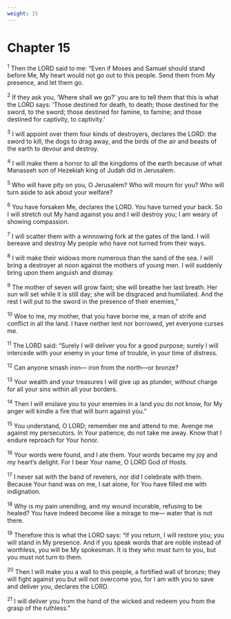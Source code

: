 ```yaml
---
weight: 15
---
```


# Chapter 15

<sup>1</sup> Then the LORD said to me: “Even if Moses and Samuel should stand before Me, My heart would not go out to this people. Send them from My presence, and let them go. 

<sup>2</sup> If they ask you, ‘Where shall we go?’ you are to tell them that this is what the LORD says: ‘Those destined for death, to death; those destined for the sword, to the sword; those destined for famine, to famine; and those destined for captivity, to captivity.’ 

<sup>3</sup> I will appoint over them four kinds of destroyers, declares the LORD: the sword to kill, the dogs to drag away, and the birds of the air and beasts of the earth to devour and destroy. 

<sup>4</sup> I will make them a horror to all the kingdoms of the earth because of what Manasseh son of Hezekiah king of Judah did in Jerusalem. 

<sup>5</sup> Who will have pity on you, O Jerusalem? Who will mourn for you? Who will turn aside to ask about your welfare? 

<sup>6</sup> You have forsaken Me, declares the LORD. You have turned your back. So I will stretch out My hand against you and I will destroy you; I am weary of showing compassion. 

<sup>7</sup> I will scatter them with a winnowing fork at the gates of the land. I will bereave and destroy My people who have not turned from their ways. 

<sup>8</sup> I will make their widows more numerous than the sand of the sea. I will bring a destroyer at noon against the mothers of young men. I will suddenly bring upon them anguish and dismay. 

<sup>9</sup> The mother of seven will grow faint; she will breathe her last breath. Her sun will set while it is still day; she will be disgraced and humiliated. And the rest I will put to the sword in the presence of their enemies,” 

<sup>10</sup> Woe to me, my mother, that you have borne me, a man of strife and conflict in all the land. I have neither lent nor borrowed, yet everyone curses me. 

<sup>11</sup> The LORD said: “Surely I will deliver you for a good purpose; surely I will intercede with your enemy in your time of trouble, in your time of distress. 

<sup>12</sup> Can anyone smash iron— iron from the north—or bronze? 

<sup>13</sup> Your wealth and your treasures I will give up as plunder, without charge for all your sins within all your borders. 

<sup>14</sup> Then I will enslave you to your enemies in a land you do not know, for My anger will kindle a fire that will burn against you.” 

<sup>15</sup> You understand, O LORD; remember me and attend to me. Avenge me against my persecutors. In Your patience, do not take me away. Know that I endure reproach for Your honor. 

<sup>16</sup> Your words were found, and I ate them. Your words became my joy and my heart’s delight. For I bear Your name, O LORD God of Hosts. 

<sup>17</sup> I never sat with the band of revelers, nor did I celebrate with them. Because Your hand was on me, I sat alone, for You have filled me with indignation. 

<sup>18</sup> Why is my pain unending, and my wound incurable, refusing to be healed? You have indeed become like a mirage to me— water that is not there. 

<sup>19</sup> Therefore this is what the LORD says: “If you return, I will restore you; you will stand in My presence. And if you speak words that are noble instead of worthless, you will be My spokesman. It is they who must turn to you, but you must not turn to them. 

<sup>20</sup> Then I will make you a wall to this people, a fortified wall of bronze; they will fight against you but will not overcome you, for I am with you to save and deliver you, declares the LORD. 

<sup>21</sup> I will deliver you from the hand of the wicked and redeem you from the grasp of the ruthless.” 


